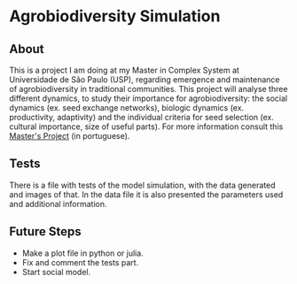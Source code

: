 # Agrobiodiversity Simulation

## About
This is a project I am doing at my Master in Complex System at Universidade de São Paulo (USP), regarding emergence and maintenance of agrobiodiversity in traditional communities. This project will analyse three different dynamics, to study their importance for agrobiodiversity: the social dynamics (ex. seed exchange networks), biologic dynamics (ex. productivity, adaptivity) and the individual criteria for seed selection (ex. cultural importance, size of useful parts). For more information consult this [Master's Project](Masters_Project.pdf) (in portuguese).

## Tests
There is a file with tests of the model simulation, with the data generated and images of that. In the data file it is also presented the parameters used and additional information.

## Future Steps
- Make a plot file in python or julia.
- Fix and comment the tests part.
- Start social model.
